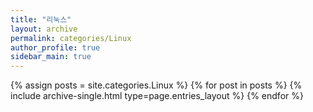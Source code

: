 ```yaml
---
title: "리눅스"
layout: archive
permalink: categories/Linux
author_profile: true
sidebar_main: true
---
```


{% assign posts = site.categories.Linux %}
{% for post in posts %} {% include archive-single.html type=page.entries_layout %} {% endfor %}
